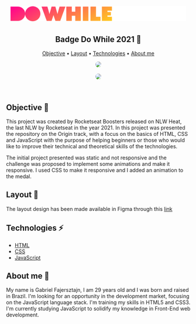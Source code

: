<h1 align="center">
  <img src="./public/logo-do-while.svg" width="480px">
</h1>

<h2 align="center">Badge Do While 2021 🚀</h2>

<p align="center">
  <a href="#objetivo">Objective</a> •
  <a href="#layout">Layout</a> •
  <a href="#tecnologias">Technologies</a> •
  <a href="#sobre-mim">About me</a> 
</p>

<p align="center">
  <img
    src="./public/cracha-nlw-desktop.gif"
    width="700px"
    style="display: inline; border-radius: 15px; border: "
  />
</p>

<p align="center">
  <img
    src="./public/cracha-nlw-mobile.gif"
    width="200px"
    style="display: inline; border-radius: 15px; border: "
  />
</p>

<br/>

<h2 id="objetivo">Objective 🎯</h2>

This project was created by Rocketseat Boosters released on NLW Heat, the last NLW by Rocketseat in the year 2021. In this project was presented the repository on the Origin track,
with a focus on the basics of HTML, CSS and JavaScript with the purpose of helping beginners or those who would like to improve their technical and theoretical skills of the technologies.

The initial project presented was static and not responsive and the challenge was proposed to implement some animations and make it responsive. I used CSS to make it responsive and
I added an animation to the medal.

<h2 id="layout">Layout 📐</h2>

The layout design has been made available in Figma through this <a href="https://www.figma.com/file/bVPY9Y6300VXwMf522hnCt/%5BNLW-Heat---Mission%3A-Origin%5D-DoWhile2021-(Community)">link</a>

<h2 id="tecnologias">Technologies ⚡</h2>
<ul>
  <li><a href="https://developer.mozilla.org/en-US/docs/Web/HTML">HTML</a></li>
  <li><a href="https://developer.mozilla.org/en-US/docs/Web/CSS">CSS</a></li>
  <li><a href="https://developer.mozilla.org/en-US/docs/Web/JavaScript/Reference">JavaScript</a></li>
</ul>

<h2 id="sobre-mim">About me 🧑</h2>

My name is Gabriel Fajersztajn, I am 29 years old and I was born and raised in Brazil. I'm looking for an opportunity in the development market, focusing on the JavaScript language stack. I'm training
my skills in HTML5 and CSS3. I'm currently studying JavaScript to solidify my knowledge in Front-End web development.
